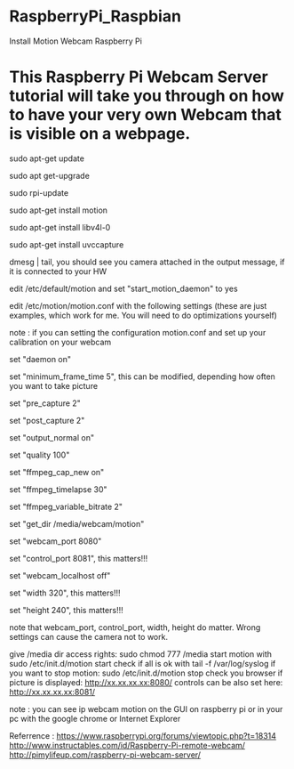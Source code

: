 # RaspberryPi_Raspbian
Install Motion Webcam Raspberry Pi


# This Raspberry Pi Webcam Server tutorial will take you through on how to have your very own Webcam that is visible on a webpage.

  sudo apt-get update

  sudo apt get-upgrade

  sudo rpi-update

  sudo apt-get install motion

  sudo apt-get install libv4l-0

  sudo apt-get install uvccapture

  dmesg | tail, you should see you camera attached in the output message, if it is connected to your HW

  edit /etc/default/motion and set "start_motion_daemon" to yes

  edit /etc/motion/motion.conf with the following settings (these are just examples, which work for me. You will need to do    optimizations yourself)


note : if you can setting the configuration motion.conf and set up your calibration on your webcam

  set "daemon on"

  set "minimum_frame_time 5", this can be modified, depending how often you want to take picture

  set "pre_capture 2"

  set "post_capture 2"

  set "output_normal on"

  set "quality 100" 

  set "ffmpeg_cap_new on"

  set "ffmpeg_timelapse 30"

  set "ffmpeg_variable_bitrate 2"

  set "get_dir /media/webcam/motion"

  set "webcam_port 8080"

  set "control_port 8081", this matters!!!

  set "webcam_localhost off"

  set "width 320", this matters!!!

  set "height 240", this matters!!!

note that webcam_port, control_port, width, height do matter. Wrong settings can cause the camera not to work.

give /media dir access rights: sudo chmod 777 /media
start motion with sudo /etc/init.d/motion start
check if all is ok with tail -f /var/log/syslog
if you want to stop motion: sudo /etc/init.d/motion stop
check you browser if picture is displayed: http://xx.xx.xx.xx:8080/
controls can be also set here: http://xx.xx.xx.xx:8081/

note : you can see ip webcam motion on the GUI on raspberry pi or in your pc with the google chrome or Internet Explorer


Referrence :
https://www.raspberrypi.org/forums/viewtopic.php?t=18314
http://www.instructables.com/id/Raspberry-Pi-remote-webcam/
http://pimylifeup.com/raspberry-pi-webcam-server/
